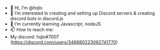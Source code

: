 - 👋 Hi, I’m @hqlo
- 👀 I’m interested in creating and setting up Discord servers & creating discord bots in discord.js
- 🌱 I’m currently learning Javascript, nodeJS
- 📫 How to reach me:
- My discord: hqlo#7007 (https://discord.com/users/346680223082741770)

<!---
hqlo/hqlo is a ✨ special ✨ repository because its `README.md` (this file) appears on your GitHub profile.
You can click the Preview link to take a look at your changes.
--->
